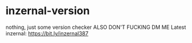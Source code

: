 # inzernal-version
nothing, just some version checker
ALSO DON'T FUCKING DM ME
Latest inzernal: https://bit.ly/inzernal387
